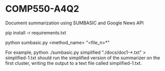 # COMP550-A4Q2
Document summarization using SUMBASIC and Google News API

pip install -r requirements.txt

python sumbasic.py <method_name> "<file_n>*"

For example,
python ./sumbasic.py simplified "./docs/doc1-*.txt" > simplified-1.txt
should run the simplified version of the summarizer on the first cluster, writing the output to a text file
called simplified-1.txt.
